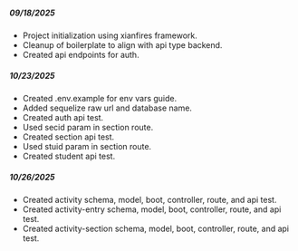##### 09/18/2025
 - Project initialization using xianfires framework.
 - Cleanup of boilerplate to align with api type backend.
 - Created api endpoints for auth.

##### 10/23/2025
 - Created .env.example for env vars guide.
 - Added sequelize raw url and database name.
 - Created auth api test.
 - Used secid param in section route.
 - Created section api test.
 - Used stuid param in section route.
 - Created student api test.

##### 10/26/2025
 - Created activity schema, model, boot, controller, route, and api test.
 - Created activity-entry schema, model, boot, controller, route, and api test.
 - Created activity-section schema, model, boot, controller, route, and api test.